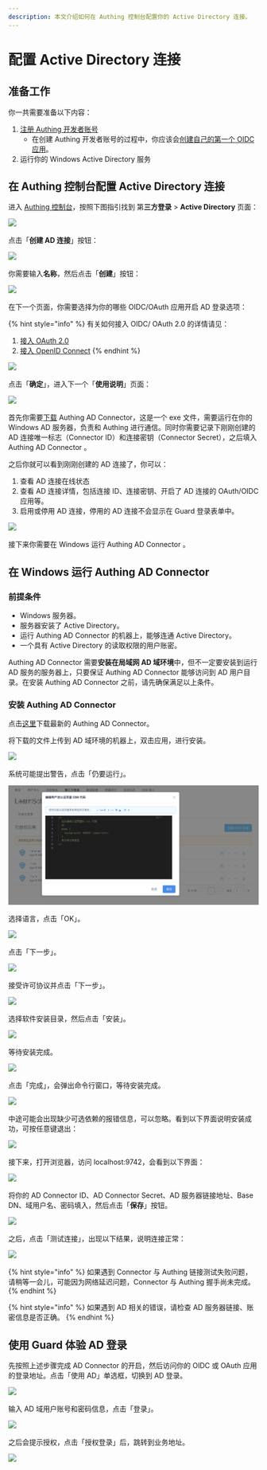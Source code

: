 ```yaml
---
description: 本文介绍如何在 Authing 控制台配置你的 Active Directory 连接。
---
```


# 配置 Active Directory 连接

## 准备工作

你一共需要准备以下内容：

1. [注册 Authing 开发者账号](../../quickstart/create-authing-account.md)
   * 在创建 Authing 开发者账号的过程中，你应该会[创建自己的第一个 OIDC 应用](../oidc/create-oidc.md)。
2. 运行你的 Windows Active Directory 服务

## 在 Authing 控制台配置 Active Directory 连接

进入 [Authing 控制台](https://authing.cn/dashboard)，按照下图指引找到 第**三方登录** &gt; **Active Directory** 页面：

![](https://cdn.authing.cn/blog/20200412234908.png)

点击「**创建 AD 连接**」按钮：

![](https://cdn.authing.cn/blog/20200412235059.png)

你需要输入**名称**，然后点击「**创建**」按钮：

![](https://cdn.authing.cn/blog/20200412235227.png)

在下一个页面，你需要选择为你的哪些 OIDC/OAuth 应用开启  AD 登录选项：

{% hint style="info" %}
有关如何接入 OIDC/ OAuth 2.0 的详情请见：

1. [接入 OAuth 2.0](../oauth2/)
2. [接入 OpenID Connect](../oidc/)
{% endhint %}

![](https://cdn.authing.cn/blog/20200412235347.png)

点击「**确定**」，进入下一个「**使用说明**」页面：

![](https://cdn.authing.cn/blog/20200412235816.png)

首先你需要[下载](https://download.authing.cn/app/Authing-AD-Connector-latest.exe) Authing AD Connector，这是一个 exe 文件，需要运行在你的 Windows AD 服务器，负责和 Authing 进行通信。同时你需要记录下刚刚创建的 AD 连接唯一标志（Connector ID）和连接密钥（Connector Secret），之后填入 Authing AD Connector 。

之后你就可以看到刚刚创建的 AD 连接了，你可以：

1. 查看 AD 连接在线状态
2. 查看 AD 连接详情，包括连接 ID、连接密钥、开启了 AD 连接的 OAuth/OIDC 应用等。
3. 启用或停用 AD 连接，停用的 AD 连接不会显示在 Guard 登录表单中。

![](https://cdn.authing.cn/blog/20200413000650.png)

接下来你需要在 Windows 运行 Authing AD Connector 。

## 在 Windows 运行 Authing AD Connector

### 前提条件

* Windows 服务器。
* 服务器安装了 Active Directory。
* 运行 Authing AD Connector 的机器上，能够连通 Active Directory。
* 一个具有 Active Directory 的读取权限的用户账密。

Authing AD Connector 需要**安装在局域网 AD 域环境**中，但不一定要安装到运行 AD 服务的服务器上，只要保证 Authing AD Connector 能够访问到 AD 用户目录。在安装 Authing AD Connector 之前，请先确保满足以上条件。

### 安装 Authing AD Connector

点击[这里](https://download.authing.cn/app/Authing-AD-Connector-latest.exe)下载最新的 Authing AD Connector。

将下载的文件上传到 AD 域环境的机器上，双击应用，进行安装。

![](https://cdn.authing.cn/docs/20200414213654.png)



系统可能提出警告，点击「仍要运行」。

![](../../.gitbook/assets/image%20%28520%29.png)



选择语言，点击「OK」。

![](https://cdn.authing.cn/docs/20200414213931.png)



点击「下一步」。

![](https://cdn.authing.cn/docs/20200414214254.png)



接受许可协议并点击「下一步」。

![](https://cdn.authing.cn/docs/20200414214406.png)



选择软件安装目录，然后点击「安装」。

![](https://cdn.authing.cn/docs/20200414214502.png)



等待安装完成。

![](https://cdn.authing.cn/docs/20200414214624.png)



点击「完成」，会弹出命令行窗口，等待安装完成。

![](https://cdn.authing.cn/docs/20200414214751.png)



中途可能会出现缺少可选依赖的报错信息，可以忽略。看到以下界面说明安装成功，可按任意键退出：

![](https://cdn.authing.cn/docs/20200414214912.png)



接下来，打开浏览器，访问 localhost:9742，会看到以下界面：

![](https://cdn.authing.cn/docs/20200416004727.png)

将你的 AD Connector ID、AD Connector Secret、AD 服务器链接地址、Base DN、域用户名、密码填入，然后点击「**保存**」按钮。

![](https://cdn.authing.cn/docs/20200414215448.png)



之后，点击「测试连接」，出现以下结果，说明连接正常：

![](https://cdn.authing.cn/docs/20200414220049.png)

{% hint style="info" %}
如果遇到 Connector 与 Authing 链接测试失败问题，请稍等一会儿，可能因为网络延迟问题，Connector 与 Authing 握手尚未完成。
{% endhint %}

{% hint style="info" %}
如果遇到 AD 相关的错误，请检查 AD 服务器链接、账密信息是否正确。
{% endhint %}

## 使用 Guard 体验 AD 登录

先按照上述步骤完成 AD Connector 的开启，然后访问你的 OIDC 或 OAuth 应用的登录地址。点击「使用 AD」单选框，切换到 AD 登录。

![](https://cdn.authing.cn/docs/20200416005523.png)



输入 AD 域用户账号和密码信息，点击「登录」。

![](https://cdn.authing.cn/docs/20200416005738.png)



之后会提示授权，点击「授权登录」后，跳转到业务地址。

![](https://cdn.authing.cn/docs/20200416010008.png)

